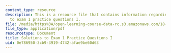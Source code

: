 ```yaml
---
content_type: resource
description: This is a resource file that contains information regarding solutions
  to exam 1 practice questions I.
file: /media/https%3A/open-learning-course-data-rc.s3.amazonaws.com/18-05-introduction-to-probability-and-statistics-spring-2014/0e7869503cb939194742afae9be60d63_MIT18_05S14_Prac_Exa1a_Sol.pdf
file_type: application/pdf
resourcetype: Document
title: Solutions to Exam 1 Practice Questions I
uid: 0e786950-3cb9-3919-4742-afae9be60d63
---
```

